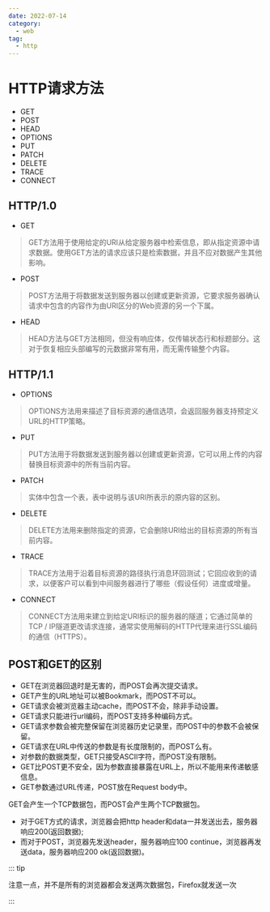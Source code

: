 ```yaml
---
date: 2022-07-14
category:
  - web
tag:
  - http
---
```


# HTTP请求方法

* GET
* POST
* HEAD
* OPTIONS
* PUT
* PATCH
* DELETE
* TRACE
* CONNECT

## HTTP/1.0

* GET

> GET方法用于使用给定的URI从给定服务器中检索信息，即从指定资源中请求数据。使用GET方法的请求应该只是检索数据，并且不应对数据产生其他影响。

* POST

> POST方法用于将数据发送到服务器以创建或更新资源，它要求服务器确认请求中包含的内容作为由URI区分的Web资源的另一个下属。

* HEAD

> HEAD方法与GET方法相同，但没有响应体，仅传输状态行和标题部分。这对于恢复相应头部编写的元数据非常有用，而无需传输整个内容。

## HTTP/1.1

* OPTIONS

> OPTIONS方法用来描述了目标资源的通信选项，会返回服务器支持预定义URL的HTTP策略。

* PUT

> PUT方法用于将数据发送到服务器以创建或更新资源，它可以用上传的内容替换目标资源中的所有当前内容。

* PATCH

> 实体中包含一个表，表中说明与该URI所表示的原内容的区别。

* DELETE

> DELETE方法用来删除指定的资源，它会删除URI给出的目标资源的所有当前内容。

* TRACE

> TRACE方法用于沿着目标资源的路径执行消息环回测试；它回应收到的请求，以便客户可以看到中间服务器进行了哪些（假设任何）进度或增量。

* CONNECT

> CONNECT方法用来建立到给定URI标识的服务器的隧道；它通过简单的TCP / IP隧道更改请求连接，通常实使用解码的HTTP代理来进行SSL编码的通信（HTTPS）。

## POST和GET的区别

*   GET在浏览器回退时是无害的，而POST会再次提交请求。
*   GET产生的URL地址可以被Bookmark，而POST不可以。
*   GET请求会被浏览器主动cache，而POST不会，除非手动设置。
*   GET请求只能进行url编码，而POST支持多种编码方式。
*   GET请求参数会被完整保留在浏览器历史记录里，而POST中的参数不会被保留。
*   GET请求在URL中传送的参数是有长度限制的，而POST么有。
*   对参数的数据类型，GET只接受ASCII字符，而POST没有限制。
*   GET比POST更不安全，因为参数直接暴露在URL上，所以不能用来传递敏感信息。
*   GET参数通过URL传递，POST放在Request body中。

GET会产生一个TCP数据包，而POST会产生两个TCP数据包。

*   对于GET方式的请求，浏览器会把http header和data一并发送出去，服务器响应200(返回数据);
*   而对于POST，浏览器先发送header，服务器响应100 continue，浏览器再发送data，服务器响应200 ok(返回数据)。

::: tip

注意一点，并不是所有的浏览器都会发送两次数据包，Firefox就发送一次

:::


